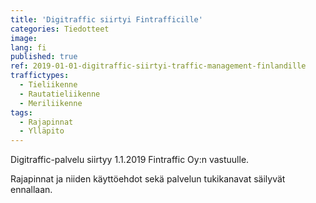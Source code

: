 ```yaml
---
title: 'Digitraffic siirtyi Fintrafficille'
categories: Tiedotteet
image:
lang: fi
published: true
ref: 2019-01-01-digitraffic-siirtyi-traffic-management-finlandille
traffictypes:
  - Tieliikenne
  - Rautatieliikenne
  - Meriliikenne
tags:
  - Rajapinnat
  - Ylläpito
---
```


Digitraffic-palvelu siirtyy 1.1.2019 Fintraffic Oy:n vastuulle.

Rajapinnat ja niiden käyttöehdot sekä palvelun tukikanavat säilyvät ennallaan.
